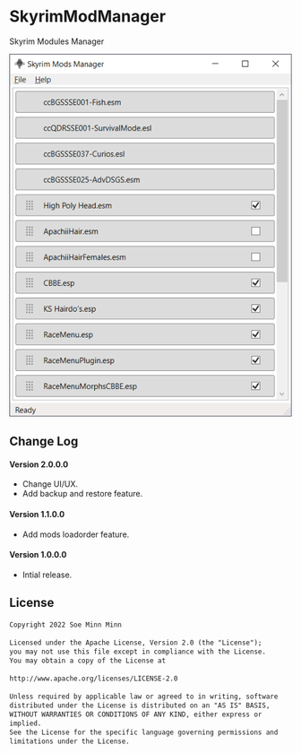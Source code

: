 # SkyrimModManager
Skyrim Modules Manager

![SkyrimModManager Screenshot][1]

## Change Log

#### Version 2.0.0.0
- Change UI/UX.
- Add backup and restore feature.

#### Version 1.1.0.0
- Add mods loadorder feature.

#### Version 1.0.0.0
- Intial release.

License
-------

    Copyright 2022 Soe Minn Minn
    
    Licensed under the Apache License, Version 2.0 (the "License");
    you may not use this file except in compliance with the License.
    You may obtain a copy of the License at
    
    http://www.apache.org/licenses/LICENSE-2.0
    
    Unless required by applicable law or agreed to in writing, software
    distributed under the License is distributed on an "AS IS" BASIS,
    WITHOUT WARRANTIES OR CONDITIONS OF ANY KIND, either express or implied.
    See the License for the specific language governing permissions and
    limitations under the License.

[1]: https://raw.githubusercontent.com/soeminnminn/SkyrimModManager/main/Screenshot.png